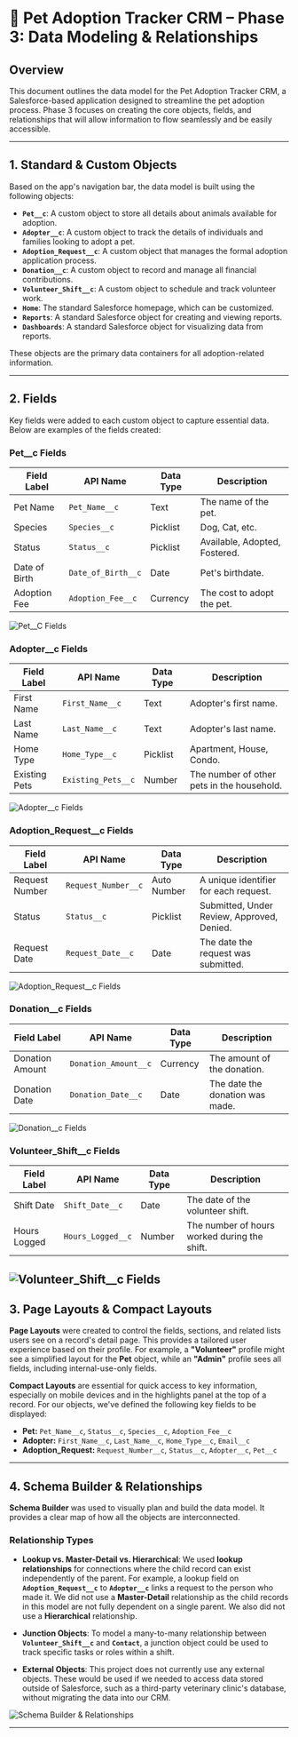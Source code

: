 # 🐾 Pet Adoption Tracker CRM – Phase 3: Data Modeling & Relationships

## Overview
This document outlines the data model for the Pet Adoption Tracker CRM, a Salesforce-based application designed to streamline the pet adoption process. Phase 3 focuses on creating the core objects, fields, and relationships that will allow information to flow seamlessly and be easily accessible.

---

## 1. Standard & Custom Objects
Based on the app's navigation bar, the data model is built using the following objects:

- **`Pet__c`**: A custom object to store all details about animals available for adoption.
- **`Adopter__c`**: A custom object to track the details of individuals and families looking to adopt a pet.
- **`Adoption_Request__c`**: A custom object that manages the formal adoption application process.
- **`Donation__c`**: A custom object to record and manage all financial contributions.
- **`Volunteer_Shift__c`**: A custom object to schedule and track volunteer work.
- **`Home`**: The standard Salesforce homepage, which can be customized.
- **`Reports`**: A standard Salesforce object for creating and viewing reports.
- **`Dashboards`**: A standard Salesforce object for visualizing data from reports.

These objects are the primary data containers for all adoption-related information.

---

## 2. Fields
Key fields were added to each custom object to capture essential data. Below are examples of the fields created:

### Pet__c Fields
| Field Label | API Name | Data Type | Description |
|---|---|---|---|
| Pet Name | `Pet_Name__c` | Text | The name of the pet. |
| Species | `Species__c` | Picklist | Dog, Cat, etc. |
| Status | `Status__c` | Picklist | Available, Adopted, Fostered. |
| Date of Birth | `Date_of_Birth__c` | Date | Pet's birthdate. |
| Adoption Fee | `Adoption_Fee__c` | Currency | The cost to adopt the pet. |

![Pet__C Fields](images/Pet.png) 

### Adopter__c Fields
| Field Label | API Name | Data Type | Description |
|---|---|---|---|
| First Name | `First_Name__c` | Text | Adopter's first name. |
| Last Name | `Last_Name__c` | Text | Adopter's last name. |
| Home Type | `Home_Type__c` | Picklist | Apartment, House, Condo. |
| Existing Pets | `Existing_Pets__c` | Number | The number of other pets in the household. |

![Adopter__c Fields](images/Adopt.png) 

### Adoption_Request__c Fields
| Field Label | API Name | Data Type | Description |
|---|---|---|---|
| Request Number | `Request_Number__c` | Auto Number | A unique identifier for each request. |
| Status | `Status__c` | Picklist | Submitted, Under Review, Approved, Denied. |
| Request Date | `Request_Date__c` | Date | The date the request was submitted. |

![Adoption_Request__c Fields](images/Request.png) 

### Donation__c Fields
| Field Label | API Name | Data Type | Description |
|---|---|---|---|
| Donation Amount | `Donation_Amount__c` | Currency | The amount of the donation. |
| Donation Date | `Donation_Date__c` | Date | The date the donation was made. |

![Donation__c Fields](images/Donation.png)

###  Volunteer_Shift__c Fields
| Field Label | API Name | Data Type | Description |
|---|---|---|---|
| Shift Date | `Shift_Date__c` | Date | The date of the volunteer shift. |
| Hours Logged | `Hours_Logged__c` | Number | The number of hours worked during the shift. |

![Volunteer_Shift__c Fields](images/Volunteer.png)
---

## 3. Page Layouts & Compact Layouts
**Page Layouts** were created to control the fields, sections, and related lists users see on a record's detail page. This provides a tailored user experience based on their profile. For example, a **"Volunteer"** profile might see a simplified layout for the **Pet** object, while an **"Admin"** profile sees all fields, including internal-use-only fields.

**Compact Layouts** are essential for quick access to key information, especially on mobile devices and in the highlights panel at the top of a record. For our objects, we've defined the following key fields to be displayed:

* **Pet:** `Pet_Name__c`, `Status__c`, `Species__c`, `Adoption_Fee__c`
* **Adopter:** `First_Name__c`, `Last_Name__c`, `Home_Type__c`, `Email__c`
* **Adoption_Request:** `Request_Number__c`, `Status__c`, `Adopter__c`, `Pet__c`

---

## 4. Schema Builder & Relationships
**Schema Builder** was used to visually plan and build the data model. It provides a clear map of how all the objects are interconnected.

### Relationship Types
* **Lookup vs. Master-Detail vs. Hierarchical**: We used **lookup relationships** for connections where the child record can exist independently of the parent. For example, a lookup field on **`Adoption_Request__c`** to **`Adopter__c`** links a request to the person who made it. We did not use a **Master-Detail** relationship as the child records in this model are not fully dependent on a single parent. We also did not use a **Hierarchical** relationship.

* **Junction Objects**: To model a many-to-many relationship between **`Volunteer_Shift__c`** and **`Contact`**, a junction object could be used to track specific tasks or roles within a shift.

* **External Objects**: This project does not currently use any external objects. These would be used if we needed to access data stored outside of Salesforce, such as a third-party veterinary clinic's database, without migrating the data into our CRM.

![Schema Builder & Relationships](images/Schema.png) 

---

###
